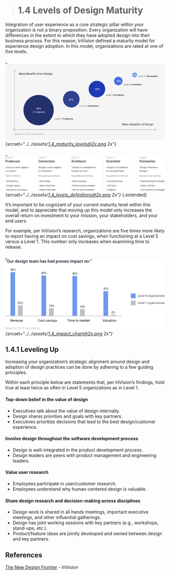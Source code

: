 > # **1.4** Levels of Design Maturity


Integration of user experience as a core strategic pillar within your organization is not a binary proposition. Every organization will have differences in the extent to which they have adopted design into their business process. For this reason, InVision defined a maturity model for experience design adoption. In this model, organizations are rated at one of five levels.


_![1.4.1](../_assets/1.4_maturity_levels.png){srcset="../../_assets/1.4_maturity_levels@2x.png 2x"}_

_![1.4.2](../_assets/1.4_levels_definitions.png){srcset="../../_assets/1.4_levels_definitions@2x.png 2x"}_
{.extended}

It’s important to be cognizant of your current maturity level within this model, and to appreciate that moving up this model only increases the overall return on investment to your mission, your stakeholders, and your end users.

For example, per InVision’s research, organizations are five times more likely to report having an impact on cost savings, when functioning at a Level 5 versus a Level 1. This number only increases when examining time to release.


_![1.4.3](../_assets/1.4_impact_chart.png){srcset="../../_assets/1.4_impact_chart@2x.png 2x"}_

## 1.4.1 Leveling Up

Increasing your organization’s strategic alignment around design and adoption of design practices can be done by adhering to a few guiding principles.

Within each principle below are statements that, per InVision’s findings, hold true at least twice as often in Level 5 organizations as in Level 1.

#### Top-down belief in the value of design
- Executives talk about the value of design internally.
- Design shares priorities and goals with key partners.
- Executives prioritize decisions that lead to the best design/customer experience.

#### Involve design throughout the software development process
- Design is well-integrated in the product development process.
- Design leaders are peers with product management and engineering leaders.

#### Value user research
- Employees participate in user/customer research.
- Employees understand why human-centered design is valuable.

#### Share design research and decision-making across disciplines
- Design work is shared in all hands meetings, important executive meetings, and other influential gatherings.
- Design has joint working sessions with key partners (e.g., workshops, stand-ups, etc.).
- Product/feature ideas are jointly developed and owned between design and key partners.


## References

[The New Design Frontier](http://google.com) - InVision
